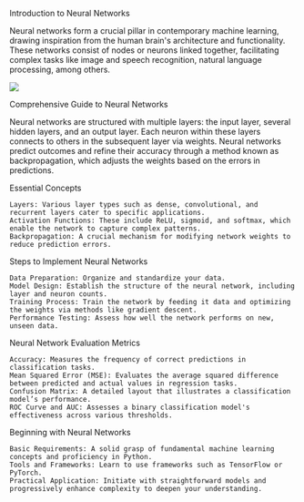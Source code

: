 
Introduction to Neural Networks

Neural networks form a crucial pillar in contemporary machine learning, drawing inspiration from the human brain's architecture and functionality. These networks consist of nodes or neurons linked together, facilitating complex tasks like image and speech recognition, natural language processing, among others.


<img src="https://www.google.com/url?sa=i&url=https%3A%2F%2Faibusiness.com%2Fml%2Fhow-neural-networks-can-think-like-humans-and-why-it-matters&psig=AOvVaw1_CzSN830hzYmoyKIRnoBq&ust=1714621905576000&source=images&cd=vfe&opi=89978449&ved=0CBIQjRxqFwoTCNDPx8fG64UDFQAAAAAdAAAAABAE">


Comprehensive Guide to Neural Networks

Neural networks are structured with multiple layers: the input layer, several hidden layers, and an output layer. Each neuron within these layers connects to others in the subsequent layer via weights. Neural networks predict outcomes and refine their accuracy through a method known as backpropagation, which adjusts the weights based on the errors in predictions.


Essential Concepts

    Layers: Various layer types such as dense, convolutional, and recurrent layers cater to specific applications.
    Activation Functions: These include ReLU, sigmoid, and softmax, which enable the network to capture complex patterns.
    Backpropagation: A crucial mechanism for modifying network weights to reduce prediction errors.

Steps to Implement Neural Networks

    Data Preparation: Organize and standardize your data.
    Model Design: Establish the structure of the neural network, including layer and neuron counts.
    Training Process: Train the network by feeding it data and optimizing the weights via methods like gradient descent.
    Performance Testing: Assess how well the network performs on new, unseen data.

Neural Network Evaluation Metrics

    Accuracy: Measures the frequency of correct predictions in classification tasks.
    Mean Squared Error (MSE): Evaluates the average squared difference between predicted and actual values in regression tasks.
    Confusion Matrix: A detailed layout that illustrates a classification model’s performance.
    ROC Curve and AUC: Assesses a binary classification model's effectiveness across various thresholds.

Beginning with Neural Networks

    Basic Requirements: A solid grasp of fundamental machine learning concepts and proficiency in Python.
    Tools and Frameworks: Learn to use frameworks such as TensorFlow or PyTorch.
    Practical Application: Initiate with straightforward models and progressively enhance complexity to deepen your understanding.
